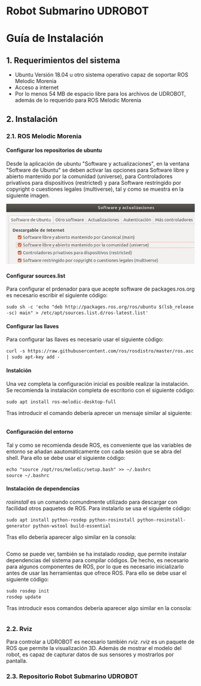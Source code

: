 # Robot Submarino UDROBOT
# Guía de Instalación

## 1. Requerimientos del sistema
- Ubuntu Versión 18.04 u otro sistema operativo capaz de soportar ROS Melodic Morenia
- Acceso a internet
- Por lo menos 54 MB de espacio libre para los archivos de UDROBOT, además de lo requerido para ROS Melodic Morenia

## 2. Instalación

### 2.1. ROS Melodic Morenia

#### Configurar los repositorios de ubuntu
Desde la aplicación de ubuntu "Software y actualizaciones", en la ventana "Software de Ubuntu" se deben activar las opciones para Software libre y abierto mantenido por la comunidad (universe), para Controladores privativos para dispositivos (restricted) y para Software restringido por copyright o cuestiones legales (multiverse), tal y como se muestra en la siguiente imagen.

![Captura de pantalla de 2021-06-22 16-32-39](https://raw.githubusercontent.com/DanielBajoCollados/mur/master/Captura%20de%20pantalla%20de%202021-06-22%2016-32-39.png)

#### Configurar sources.list
Para configurar el prdenador para que acepte software de packages.ros.org es necesario escribir el siguiente código:

```
sudo sh -c 'echo "deb http://packages.ros.org/ros/ubuntu $(lsb_release -sc) main" > /etc/apt/sources.list.d/ros-latest.list'
```

#### Configurar las llaves
Para configurar las llaves es necesario usar el siguiente código:

```
curl -s https://raw.githubusercontent.com/ros/rosdistro/master/ros.asc | sudo apt-key add -
```

#### Instalción
Una vez completa la configuración inicial es posible realizar la instalación.
Se recomienda la instalación completa de escritorio con el siguiente código:

```
sudo apt install ros-melodic-desktop-full
```

Tras introducir el comando debería aprecer un mensaje similar al siguiente:

```

```

#### Configuración del entorno
Tal y como se recomienda desde ROS, es conveniente que las variables de entorno se añadan aautomáticamente con cada sesión que se abra del shell.
Para ello se debe usar el siguiente código:

```
echo "source /opt/ros/melodic/setup.bash" >> ~/.bashrc
source ~/.bashrc
```

#### Instalación de dependencias
*rosinstall* es un comando comundmente utilizado para descargar con facilidad otros paquetes de ROS.
Para instalarlo se usa el siguiente código:

```
sudo apt install python-rosdep python-rosinstall python-rosinstall-generator python-wstool build-essential
```

Tras ello debería aparecer algo similar en la consola:

```

```

Como se puede ver, también se ha instalado *rosdep*, que permite instalar dependencias del sistema para compilar códigos. De hecho, es necesario para algunos componentes de ROS, por lo que es necesario inicializarlo antes de usar las herramientas que ofrece ROS.
Para ello se debe usar el siguiente código:

```
sudo rosdep init
rosdep update
```

Tras introducir esos comandos debería aparecer algo similar en la consola:

```

```

### 2.2. Rviz
Para controlar a UDROBOT es necesario también *rviz*.
*rviz* es un paquete de ROS que permite la visualización 3D. Además de mostrar el modelo del robot, es capaz de capturar datos de sus sensores y mostrarlos por pantalla.



### 2.3. Repositorio Robot Submarino UDROBOT
